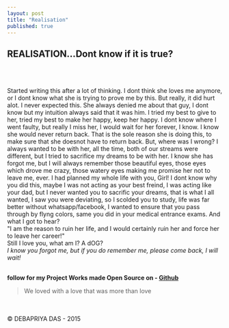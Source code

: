 ```yaml
---
layout: post
title: "Realisation"
published: true
---
```


## REALISATION...Dont know if it is true?
<br><br>

Started writing this after a lot of thinking. I dont think she loves me anymore, or I dont know what she is trying to prove me by this. But really, it did hurt alot. I never expected this. She always denied me about that guy, I dont know but my intuition always said that it was him. I tried my best to give to her, tried my best to make her happy, keep her happy. I dont know where I went faulty, but really I miss her, I would wait for her forever, I know.
I know she would never return back. That is the sole reason she is doing this, to make sure that she doesnot have to return back. But, where was I wrong? I always wanted to be with her, all the time, both of our streams were different, but I tried to sacrifice my dreams to be with her. I know she has forgot me, but I will always remember those beautiful eyes, those eyes which drove me crazy, those watery eyes making me promise her not to leave me, ever. I had planned my whole life with you, Girl!
I dont know why you did this, maybe I was not acting as your best freind, I was acting like your dad, but I never wanted you to sacrific your dreams, that is what I all wanted, I saw you were deviating, so I scolded you to study, life was far better without whatsapp/facebook, I wanted to ensure that you pass through by flyng colors, same you did in your medical entrance exams. And what I got to hear? <br>
"I am the reason to ruin her life, and I would certainly ruin her and force her to leave her career!"
<br>
Still I love you, what am I? A dOG?
<br>
*I know you forgot me, but if you do remember me, please come back, I will wait!*

##
**follow for my Project Works made Open Source on - [Github](https://www.github.com/yodebu)**


> We loved with a love that was more than love



<br><br>
&copy; DEBAPRIYA DAS - 2015
